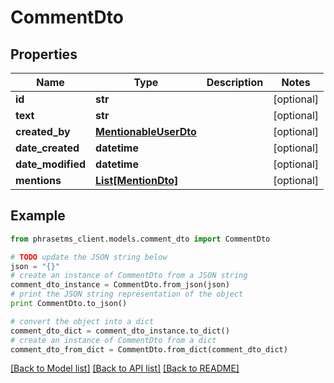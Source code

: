 # CommentDto

## Properties

| Name              | Type                                            | Description | Notes      |
| ----------------- | ----------------------------------------------- | ----------- | ---------- |
| **id**            | **str**                                         |             | [optional] |
| **text**          | **str**                                         |             | [optional] |
| **created_by**    | [**MentionableUserDto**](MentionableUserDto.md) |             | [optional] |
| **date_created**  | **datetime**                                    |             | [optional] |
| **date_modified** | **datetime**                                    |             | [optional] |
| **mentions**      | [**List[MentionDto]**](MentionDto.md)           |             | [optional] |

## Example

```python
from phrasetms_client.models.comment_dto import CommentDto

# TODO update the JSON string below
json = "{}"
# create an instance of CommentDto from a JSON string
comment_dto_instance = CommentDto.from_json(json)
# print the JSON string representation of the object
print CommentDto.to_json()

# convert the object into a dict
comment_dto_dict = comment_dto_instance.to_dict()
# create an instance of CommentDto from a dict
comment_dto_from_dict = CommentDto.from_dict(comment_dto_dict)
```

[[Back to Model list]](../README.md#documentation-for-models) [[Back to API list]](../README.md#documentation-for-api-endpoints) [[Back to README]](../README.md)
